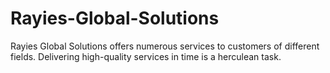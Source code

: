 # Rayies-Global-Solutions
Rayies Global Solutions offers numerous services to customers of different fields. Delivering high-quality services in time is a herculean task.
